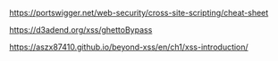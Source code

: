 https://portswigger.net/web-security/cross-site-scripting/cheat-sheet

https://d3adend.org/xss/ghettoBypass

https://aszx87410.github.io/beyond-xss/en/ch1/xss-introduction/

